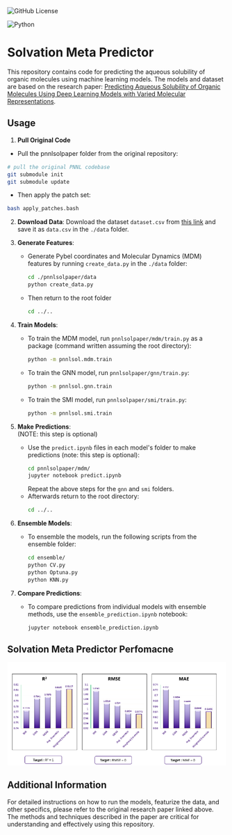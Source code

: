 <img alt="GitHub License" src="https://img.shields.io/github/license/FaizaAB/Solvation">

![Python](https://img.shields.io/badge/python-3670A0?style=for-the-badge&logo=python&logoColor=ffdd54)

# Solvation Meta Predictor

This repository contains code for predicting the aqueous solubility of organic molecules using machine learning models. The models and dataset are based on the research paper: [Predicting Aqueous Solubility of Organic Molecules Using Deep Learning Models with Varied Molecular Representations](https://pubs.acs.org/doi/full/10.1021/acsomega.2c00642).


## Usage

1. **Pull Original Code** 
  - Pull the pnnlsolpaper folder from the original repository:
```sh
# pull the original PNNL codebase
git submodule init
git submodule update
```
- Then apply the patch set:
```sh
bash apply_patches.bash
```

2. **Download Data**: Download the dataset `dataset.csv` from [this link](https://figshare.com/s/542fb80e65742746603c) and save it as `data.csv` in the `./data` folder.

3. **Generate Features**:
    - Generate Pybel coordinates and Molecular Dynamics (MDM) features by running `create_data.py` in the `./data` folder:
      ```sh
      cd ./pnnlsolpaper/data
      python create_data.py
      ```
    - Then return to the root folder
      ```sh
      cd ../..
      ```

4. **Train Models**:
    - To train the MDM model, run `pnnlsolpaper/mdm/train.py` as a package (command written assuming the root directory):
      ```sh
      python -m pnnlsol.mdm.train
      ```
    - To train the GNN model, run `pnnlsolpaper/gnn/train.py`:
      ```sh
      python -m pnnlsol.gnn.train
      ```
    - To train the SMI model, run `pnnlsolpaper/smi/train.py`:
      ```sh
      python -m pnnlsol.smi.train
      ```

5. **Make Predictions**:
    <br>(NOTE: this step is optional)
    - Use the `predict.ipynb` files in each model's folder to make predictions (note: this step is optional):
      ```sh
      cd pnnlsolpaper/mdm/
      jupyter notebook predict.ipynb
      ```
      Repeat the above steps for the `gnn` and `smi` folders.
    - Afterwards return to the root directory:
      ```sh
      cd ../..
      ```

6. **Ensemble Models**:
    - To ensemble the models, run the following scripts from the ensemble folder:
      ```sh
      cd ensemble/
      python CV.py
      python Optuna.py
      python KNN.py
      ```

7. **Compare Predictions**:
    - To compare predictions from individual models with ensemble methods, use the `ensemble_prediction.ipynb` notebook:
      ```sh
      jupyter notebook ensemble_prediction.ipynb
      ```
## Solvation Meta Predictor Perfomacne
![Solvation Meta Predictor Perfomacne](ensemble/Performance.png)

## Additional Information
For detailed instructions on how to run the models, featurize the data, and other specifics, please refer to the original research paper linked above. The methods and techniques described in the paper are critical for understanding and effectively using this repository.
